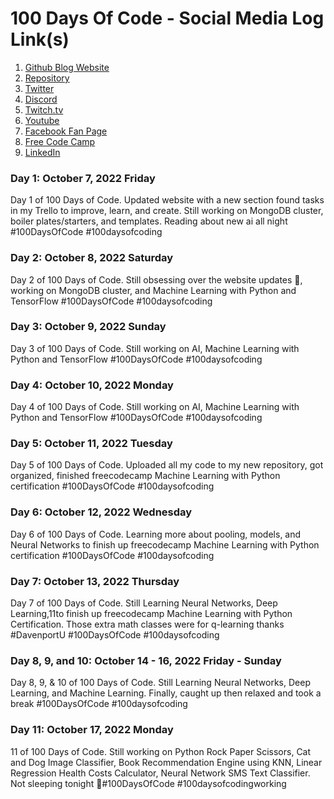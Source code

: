 # 100 Days Of Code - Social Media Log Link(s) 
1. [Github Blog Website](https://keeyanajones.github.io)
2. [Repository](https://github.com/keeyanajones/100-days-of-code)
3. [Twitter](https://twitter.com/keeyanajones)
4. [Discord](https://discord.gg/NbRTUyF3tP) 
5. [Twitch.tv](https://www.twitch.tv/agent_kee)
6. [Youtube](https://www.youtube.com/user/keeyanajones)
7. [Facebook Fan Page](https://www.facebook.com/agentkee) 
8. [Free Code Camp](https://www.freecodecamp.org/keeyanajones)
9. [LinkedIn](https://www.linkedin.com/in/keeyana-jones-5a275514)

### Day 1: October 7, 2022 Friday
Day 1 of 100 Days of Code. Updated website with a new section found tasks in my Trello to improve, learn, and create. Still working on MongoDB cluster, boiler plates/starters, and templates. Reading about new ai all night  #100DaysOfCode #100daysofcoding

### Day 2: October 8, 2022 Saturday
Day 2 of 100 Days of Code. Still obsessing over the website updates 🥺, working on MongoDB cluster, and Machine Learning with Python and TensorFlow #100DaysOfCode #100daysofcoding

### Day 3: October 9, 2022 Sunday
Day 3 of 100 Days of Code. Still working on AI, Machine Learning with Python and TensorFlow #100DaysOfCode #100daysofcoding

### Day 4: October 10, 2022 Monday
Day 4 of 100 Days of Code. Still working on AI, Machine Learning with Python and TensorFlow #100DaysOfCode #100daysofcoding

### Day 5: October 11, 2022 Tuesday
Day 5 of 100 Days of Code.  Uploaded all my code to my new repository, got organized, finished freecodecamp Machine Learning with Python certification #100DaysOfCode #100daysofcoding   

### Day 6: October 12, 2022 Wednesday
Day 6 of 100 Days of Code.  Learning more about pooling, models, and Neural Networks to finish up freecodecamp Machine Learning with Python certification #100DaysOfCode #100daysofcoding   

### Day 7: October 13, 2022 Thursday
Day 7 of 100 Days of Code.  Still Learning Neural Networks, Deep Learning,11to finish up freecodecamp Machine Learning with Python Certification. Those extra math classes were for q-learning thanks #DavenportU #100DaysOfCode #100daysofcoding

### Day 8, 9, and 10: October 14 - 16, 2022 Friday - Sunday
Day 8, 9, & 10 of 100 Days of Code.  Still Learning Neural Networks, Deep Learning, and Machine Learning. Finally, caught up then relaxed and took a break #100DaysOfCode #100daysofcoding

### Day 11: October 17, 2022 Monday
11 of 100 Days of Code. Still working on Python Rock Paper Scissors, Cat and Dog Image Classifier, Book Recommendation Engine using KNN, Linear Regression Health Costs Calculator, Neural Network SMS Text Classifier. Not sleeping tonight 🥱#100DaysOfCode #100daysofcodingworking

